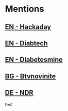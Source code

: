 Mentions
========

[EN - Hackaday](http://hackaday.com/2016/12/19/closing-the-loop-on-an-artificial-pancreas/)
---------------------------------------------------------------------------------------------

[EN - Diabtech](http://www.diabettech.com/artificial-pancreas/looping-do-i-choose-openaps-or-loop-either-way-wearenotwaiting/)
--------------------------------------------------------------------------------------------------------------------------------

[EN - Diabetesmine](http://www.healthline.com/diabetesmine/dana-rs-insulin-pump-embraces-wearenotwaiting)
-----------------------------------------------------------------------------------------------------------

[BG - Btvnovinite](https://btvnovinite.bg/video/bulgaria/dnes-e-svetovnijat-den-za-borba-s-diabeta.html)
-----------------------------------------------------------------------------------------------------------

[DE - NDR](https://www.ndr.de/fernsehen/sendungen/visite/Diabetes-Blutzucker-automatisch-einstellen,visite13788.html)
-----------------------------------------------------------------------------------------------------------------------

test
